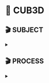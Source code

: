 # 🐬 CUB3D

## :clapper: SUBJECT
<details markdown="1">
<summary> </summary>
miniLibX를 사용한 나의 첫 RayCaster

요약: 이 프로젝트는 세계적으로 유명한 90년대 게임에서 영감을 얻었는데, 이 게임은 역대 최초의 FPS 였습니다. 그것은 여러분이 ray-casting을 탐험할 수 있게 해줄 것입니다. 여러분의 목표는 미로 안에서 역동적인 뷰를 만드는 것이 될 것이며, 그 안에서 여러분은 길을 찾아야 할 것입니다.


## 📘 Goals

이번 프로젝트의 목표는 엄격함, C언어 사용, 기본 알고리즘 사용, 정보 검색 등과 같은 다른 모든 프로젝트와 유사합니다.

그래픽 디자인 프로젝트로서, cub3D는 창, 색상, 이벤트, 모양 채우기 등과 같은 분야에서 여러분의 기술을 향상시킬 수 있게 해줄 것입니다.

결론적으로, cub3D는 구체적인 내용을 이해하지 않고도 수학의 재밌고 실용적인 응용 프로그램을 탐구할 수 있는 뛰어난 놀이터입니다.

인터넷에서 이용할 수 있는 수 많은 문서를 이용하여, 여러분은 우아하고 효과적인 알고리즘을 만드는 도구로써 수학을 사용할 것입니다.

## 📘 Common Instructions

* 프로젝트는 Norm 규칙에 맞춰 작성되어야 합니다. 보너스 파일/함수가 있는 경우,해당 파일/함수
  들은 norm 검사에 포함되며, norm error가 있을 시, 0점을 받게 될것입니다.
* 함수들은 정의되지 않은 행동들과는 별개로 예기치 않게 중단되어서는 안 됩니다.(예를 들어,
  segmentation fault, bus error, double free 등.) 만약 이렇게 중단되면, 당신의 프로젝트는 작동하지 않는 것으로 여겨지고 평가에서 0점을 받을 것입니다.
* 필요한 경우 heap에 할당된 모든 메모리 공간은 적절하게 해제되어야 합니다. 메모리 누수는 용
  납되지 않을 것입니다.
* 그 과제에서 필요한 경우, Makefile을 제출해야 합니다. 그것은 -Wall -Wextra -Werror 플래그를
  지정하여 컴파일할 것입니다. 그리고 Makefile은 relink 되어서는안됩니다.
* Makefile은 최소한 $(NAME), all, clean, fclean, re를 포함해야 합니다.
* 프로젝트에 보너스를 제출하려면, Makefile에 보너스 규칙을 포함해야 합니다. 이보너스 규칙은
  프로젝트의 메인 부분에서 금지되었던 모든 다양한 헤더, 라이브러리,또는 함수들은 추가해야 할
  것입니다. 보너스는 반드시 _bonus.{c/h}라는 다른 파일에 있어야 합니다. 의무적으로 해야 될 파
  트과 보너스 파트는 별도로 평가될 것입니다.
* 프로젝트에서 여러분의 libft를 허용한다면, 소스들과 그것과 연관된 Makefile을 연관된 Makefile과
  함께 libft폴더에 복사해야 합니다. 프로젝트의 Makefile은 Makefile을 사용하여 라이브러리를 컴
  파일한 다음, 프로젝트를 컴파일해야 합니다.
* 이 과제물을 제출할 필요가 없고, 채점 받을 필요가 없을지라도, 우리는 프로젝트를 위한 테스트 프로그램을 만들 것을 권장합니다. 그것은 여러분의 과제물과 동료들의 과제물을 쉽게 테스트할 기회를 제공할 것입니다. 평가하는 동안 이 테스트 프로그램들이 특히 유용하다는 것을 알게 될 것입니다. 사실, 평가하는 동안, 여러분의 테스트 프로그램과 평가 받는 동료의 테스트 프로그램들을 자유롭게 사용할 수 있을것입니다.
* 할당된 git 저장소에 과제물을 제출하세요. 오직 git 저장소에 있는 과제물만 등급이매겨질 것입
  니다. 만약 과제를 평가받는데 Deepthought가 배정된다면, 그것은 동료평가 이후에 이루어질 것입니다. 만약 Deepthought 평가 중에 오류가 발생한다면, 그 즉시 평가는 중지될 것입니다.


## 💡 Mandatory part - cub3D

```
cub3D
```

제약은 다음과 같습니다:

* 반드시 miniLibX를 사용해야 합니다. (운영체제에서 이용 가능 한 것 또는 그 소스) 만약 소스를 이용해 작업하기로 했다면, libft의 공통 지침과 같은 규칙을 따라야 할 것입니다.
* 윈도우 관리는 자연스러워야 합니다.(최소화, 다른 창으로 전환 등)
* 벽이 어느 쪽(북, 남, 동, 서)을 향하고 있는지에 따라 다른 벽 질감(질감은 직접 고르세요)을 표시해야 합니다.

* 각 요소(지도 제외)의 첫 번째 정보는 유형 식별자(하나 또는 두개의 문자로 구성된)이며, 각 객체에 대한 모든 구체적인 정보는 다음과 같은 엄격한 규칙을 따릅니다.

    \* 해상도:

    ```
    R 1920 1080
    ```

    · identifier: R<br>
    · x 렌더 크기<br>
    · y 렌더 크기

    \* 북쪽 텍스쳐:

    ```
    NO ./path_to_the_north_texture
    ```

    · identifier: NO<br>
    · 북쪽 텍스쳐가 담겨있는 경로

    \* 남쪽 텍스쳐:

    ```
    SO ./path_to_the_south_texture
    ```

    · identifier: SO<br>
    · 남쪽 텍스쳐가 담겨있는 경로

    \* 서쪽 텍스쳐:

    ```
    WE ./path_to_the_west_texture
    ```

    · identifier: WE<br>
    · 서쪽 텍스쳐가 담겨있는 경로

    \* 동쪽 텍스쳐:

    ```
    EA ./path_to_the_east_texture
    ```

    · identifier: EA<br>
    · 동쪽 텍스쳐가 담겨있는 경로

    \* 아이템 텍스쳐:

    ```
    S ./path_to_the_sprite_texture
    ```

    · identifier: S<br>
    · 아이템 텍스쳐가 담겨있는 경로

    \* 바닥 색상:

    ```
    F 220,100,0
    ```

    · identifier: F<br>
    · R,G,B 색상 [0,255]: 0, 255, 255


    \* 천상 색상:

    ```
    C 225,30,0
    ```

    · identifier: C<br>
    · R,G,B 색상 [0,255]: 0, 255, 255

  * .cub 파일의 예:

    ```
    R 1920 1080
    NO ./path_to_the_north_texture
    SO ./path_to_the_south_texture
    WE ./path_to_the_west_texture
    EA ./path_to_the_east_texture

    S ./path_to_the_sprite_texture
    F 220,100,0
    C 225,30,0

    		1111111111111111111111111
    		1000000000110000000000001
    		1011000001110000002000001
    		1001000000000000000000001
    111111111011000001110000000000001
    100000000011000001110111111111111
    11110111111111011100000010001
    11110111111111011101010010001
    11000000110101011100000010001
    10002000000000001100000010001
    10000000000000001101010010001
    11000001110101011111011110N0111
    11110111 1110101 101111010001
    11111111 1111111 111111111111
    ```

  * 파일에서 잘못된 구성이 발견되면 프로그램을 올바르게 종료하고 "Error\n"을 반환한 후 여러분이 정한 명시적 오류 메세지가 표시되어야 합니다.

## 📘 Bonus part

```
빨갱이
보너스는 필수로 해야 하는 부분이 완벽할 때만 평가될 것입니다. 완벽이라 함은 잘못된 사용과 같은 끔찍한 실수에도 불구하고 어떤 경우에도 실패하지 않는다는 것을 의미합니다. 기본적으로 필수로 해야 하는 부분에서 만점을 받지 못한다면, 보너스는 완전히 무시될 것입니다.
```

보너스 목록:

* 벽 충돌.
* 스카이박스.
* 바닥 또는 천장 텍스쳐.
* HUD.
* 위 아래를 볼 수 있는 기능.
* 점프하거나 웅크리기.
* 거리에 따른 그림자 효과.
* 생명 바.
* 미로 속 더 많은 아이템.
* 물체 충돌.
* 물체 또는 트랩을 주움으로써 포인트를 획득하거나 생명을 잃도록 하기.
* 여닫을 수 있는 문.
* 비밀 문.
* 총 발사 애니메이션 또는 움직이는 아이템 애니메이션.
* 여러개의 레벨.
* 사운드이펙트과 배경음악.
* 마우스로 시점 전환하기.

* 싸움을 위한 무기와 악당들.

```
노랭이
모든 보너스 포인트를 얻기 위해서는 최소한 14개를 검증해야 하므로, 현명하게 선택하되 시간을 낭비하지 않도록 주의하십시오!
```

퍼랭이
평가 중에 다른 기능을 사용하는 것이 정당하다면, 보너스 파트를 완성하기 위해 그러한 기능들을 사용해도 됩니다. 또한 원하는 화면 파일 형식을 필요에 맞게 수정할 수 있습니다. Be smart!

</details>

## :clapper: PROCESS
<details markdown="1">
<summary></summary>


</details>
